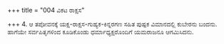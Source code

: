 +++
title = "004 ವಿಕಟ ರಾಕ್ಷಸ"

+++
4. ಆ ತಪೋವನಕ್ಕೆ ಯಕ್ಷ-ರಾಕ್ಷಸ-ಗುಹ್ಯಕ-ಕಿನ್ನರಗಣ ಸಹಿತ ಪುಷ್ಪಕ ವಿಮಾನದಲ್ಲಿ ಕುಬೇರನು ಬಂದನು. ಹಾಗೆಯೇ ಸರ್ವಪಿತೃಗಳಿಂದ ಕೂಡಿಕೊಂಡು ಧರ್ಮಾಧ್ಯಕ್ಷರೊಂದಿಗೆ ಯಮರಾಜನೂ ಆಗಮಿಸಿದನು.